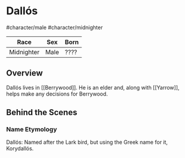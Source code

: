 # Dallós
#character/male #character/midnighter

Race | Sex | Born
-----|-----|-----
Midnighter | Male | ????

## Overview
Dallós lives in [[Berrywood]]. He is an elder and, along with [[Yarrow]], helps make any decisions for Berrywood.

## Behind the Scenes
### Name Etymology
Dallós: Named after the Lark bird, but using the Greek name for it, Korydallós.